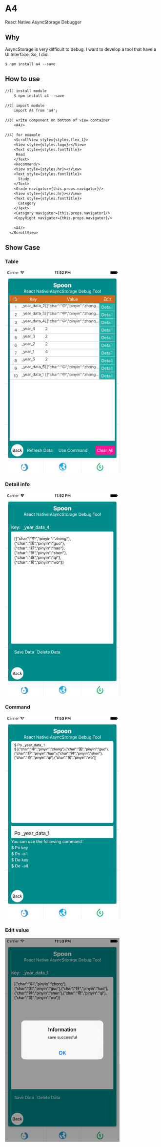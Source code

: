 # A4
 React Native AsyncStorage Debugger         
 
## Why 
AsyncStorage is very difficult to debug. I want to develop a tool that have a UI Interface. So, I did.   

	$ npm install a4 --save
 
## How to use       

	//1) install module
		$ npm install a4 --save
	
	//2) import module
		import A4 from 'a4';
	
	//3) write component on bottom of view container
		<A4/> 
		
	//4) for example
		<ScrollView style={styles.flex_1}>
        <View style={styles.logo}></View>
        <Text style={styles.fontTitle}>
         Read
        </Text>
        <Recommend/>
        <View style={styles.hr}></View>
        <Text style={styles.fontTitle}>
          Study
        </Text>
        <Grade navigator={this.props.navigator}/>
        <View style={styles.hr}></View>
        <Text style={styles.fontTitle}>
          Category
        </Text>
        <Category navigator={this.props.navigator}/>
        <CopyRight navigator={this.props.navigator}/>
        
        <A4/>
      </ScrollView>	
    
## Show Case 
### Table 
 ![](1.png)       
### Detail info       
 ![](2.png)  
### Command     
 ![](3.png)  
### Edit value    
 ![](4.png)           
 
       
 
 


